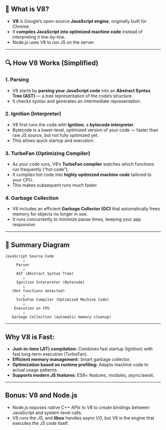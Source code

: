 ## 🚀 What is V8?

* **V8** is Google’s open-source **JavaScript engine**, originally built for Chrome.
* It **compiles JavaScript into optimized machine code** instead of interpreting it line-by-line.
* Node.js uses V8 to run JS on the server.

---

## 🔍 How V8 Works (Simplified)

### 1. **Parsing**

* V8 starts by **parsing your JavaScript code** into an **Abstract Syntax Tree (AST)** — a tree representation of the code’s structure.
* It checks syntax and generates an intermediate representation.

### 2. **Ignition (Interpreter)**

* V8 first runs the code with **Ignition**, a **bytecode interpreter**.
* Bytecode is a lower-level, optimized version of your code — faster than raw JS source, but not fully optimized yet.
* This allows quick startup and execution.

### 3. **TurboFan (Optimizing Compiler)**

* As your code runs, V8’s **TurboFan compiler** watches which functions run frequently (“hot code”).
* It compiles hot code into **highly optimized machine code** tailored to your CPU.
* This makes subsequent runs much faster.

### 4. **Garbage Collection**

* V8 includes an efficient **Garbage Collector (GC)** that automatically frees memory for objects no longer in use.
* It runs concurrently to minimize pause times, keeping your app responsive.

---

## 🧠 Summary Diagram

```
JavaScript Source Code
        ↓
     Parser
        ↓
     AST (Abstract Syntax Tree)
        ↓
     Ignition Interpreter (Bytecode)
        ↓
   (Hot functions detected)
        ↓
     TurboFan Compiler (Optimized Machine Code)
        ↓
    Execution on CPU
        ↓
   Garbage Collection (automatic memory cleanup)
```

---

## Why V8 is Fast:

* **Just-in-time (JIT) compilation:** Combines fast startup (Ignition) with fast long-term execution (TurboFan).
* **Efficient memory management:** Smart garbage collector.
* **Optimization based on runtime profiling:** Adapts machine code to actual usage patterns.
* **Supports modern JS features:** ES6+ features, modules, async/await.

---

## Bonus: V8 and Node.js

* Node.js exposes native C++ APIs to V8 to create bindings between JavaScript and system-level calls.
* V8 runs the JS, and **libuv** handles async I/O, but V8 is the engine that executes the JS code itself.